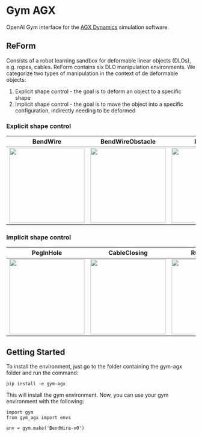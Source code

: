 # Gym AGX

OpenAI Gym interface for the [AGX Dynamics](https://www.algoryx.se/agx-dynamics/?utm_term=agx%20dynamics&utm_campaign=AGX&utm_source=adwords&utm_medium=ppc&hsa_acc=3676762440&hsa_cam=10062947755&hsa_grp=102831328442&hsa_ad=435384703433&hsa_src=g&hsa_tgt=kwd-906704179615&hsa_kw=agx%20dynamics&hsa_mt=b&hsa_net=adwords&hsa_ver=3&gclid=Cj0KCQjwlvT8BRDeARIsAACRFiXDJcSOP7NdKyqL4_VEyteCktN5P2D58gd0qkDZFetd2rrbhlN1gcIaAuO4EALw_wcB) simulation software.

## ReForm

Consists of a robot learning sandbox for deformable linear objects (DLOs), e.g. ropes, cables. ReForm contains six DLO manipulation environments. We categorize two types of manipulation in the context of de deformable objects:

1) Explicit shape control - the goal is to deform an object to a specific shape
2) Implicit shape control - the goal is to move the object into a specific configuration, indirectly needing to be deformed

### Explicit shape control

BendWire                   |  BendWireObstacle         |  PushRope
:-------------------------:|:-------------------------:|:-------------------------:
<img src="https://drive.google.com/uc?export=view&id=1oa98fspwVYnNulq5SEgSYkrrTLXTz-_Y" width="200"> | <img src="https://drive.google.com/uc?export=view&id=16qEuWRvFr9B5u46lRJM77_tCy22VEoNz" width="200"> | <img src="https://drive.google.com/uc?export=view&id=1IuuDTLa-7hNP373yuFJfEfU3hZt9dG5Q" width="200">

### Implicit shape control


PegInHole                   |  CableClosing         |  RubberBand
:-------------------------:|:-------------------------:|:-------------------------:
<img src="https://drive.google.com/uc?export=view&id=1oENntc7lSrSpt09vUci-xWGkyPGgRqIp" width="200"> | <img src="https://drive.google.com/uc?export=view&id=1ZEuetvAu7JIiFZ4qBMtKgsnQ9lqkyeAp" width="200"> | <img src="https://drive.google.com/uc?export=view&id=1-Yij-Fqg48IL3u4VgPVXUo5wuFyxfSVL" width="200">

## Getting Started

To install the environment, just go to the folder containing the gym-agx folder and run the command:

```
pip install -e gym-agx
```

This will install the gym environment. Now, you can use your gym environment with the following:

```
import gym
from gym_agx import envs

env = gym.make('BendWire-v0')
```
